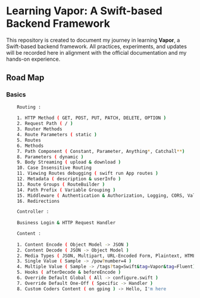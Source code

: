# Learning Vapor: A Swift-based Backend Framework

This repository is created to document my journey in learning **Vapor**, a Swift-based backend framework. All practices, experiments, and updates will be recorded here in alignment with the official documentation and my hands-on experience.

## Road Map

### Basics
```bash
    Routing :
    
    1. HTTP Method ( GET, POST, PUT, PATCH, DELETE, OPTION )
    2. Request Path ( / )
    3. Router Methods
    4. Route Parameters ( static )
    5. Routes
    6. Methods
    7. Path Component ( Constant, Parameter, Anything*, Catchall**)
    8. Parameters ( dynamic )
    9. Body Streaming ( upload & download )
    10. Case Insensitive Routing
    11. Viewing Routes debugging ( swift run App routes )
    12. Metadata ( description & userInfo )
    13. Route Groups ( RouteBuilder )
    14. Path Prefix ( Variable Grouping )
    15. Middleware ( Authentication & Authorization, Logging, CORS, Validation, Modification )
    16. Redirections
```
```bash
    Controller :
    
    Business Login & HTTP Request Handler 
```
```bash
    Content :
    
    1. Content Encode ( Object Model -> JSON )
    2. Content Decode ( JSON -> Object Model )
    2. Media Types ( JSON, Multipart, URL-Encoded Form, Plaintext, HTML )
    3. Single Value ( Sample -> /pow?number=4 )
    4. Multiple Value ( Sample -> /tags?tag=Swift&tag=Vapor&tag=Fluent)
    5. Hooks ( afterDecode & beforeEncode )
    6. Override Default Global ( All -> configure.swift )
    7. Override Default One-Off ( Specific -> Handler )
    8. Custom Coders Content ( on gping ) -> Hello, I'm here
```
